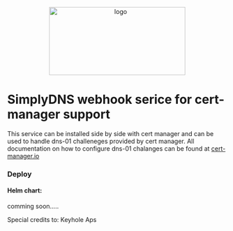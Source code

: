 
<p align="center">
  <img src="https://user-images.githubusercontent.com/51089137/192287277-b5682293-62fe-4cc6-9d67-574aa3a95390.png" height="156" width="312" alt="logo" />
</p>


# SimplyDNS webhook serice for cert-manager support
This service can be installed side by side with cert manager and can be used to handle dns-01 challeneges provided by cert manager. All documentation on how to configure dns-01 chalanges can be found at [cert-manager.io](https://cert-manager.io/docs/configuration/acme/dns01/webhook/)

### Deploy
#### Helm chart:

comming soon.....

Special credits to: Keyhole Aps
